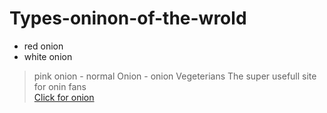 # Types-oninon-of-the-wrold
- red onion
- white onion
> pink onion
     - normal Onion
     - onion Vegeterians
The super usefull site for onin fans  
[Click for onion](oniin.com)
  
